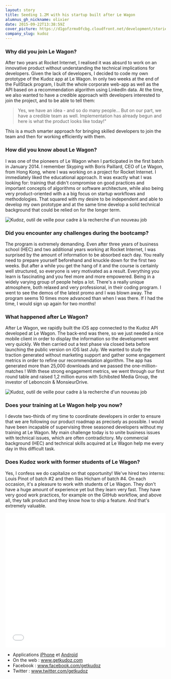 ```yaml
---
layout: story
title: Seeding 1.2M with his startup built after Le Wagon
alumnus_gh_nickname: olixier
date: 2015-09-22T13:38:59Z
cover_picture: https://d1gofzrmx0fcbg.cloudfront.net/development/stories/pictures/000/000/001/cover/xu.jpg?1445419932
company_slug: kudoz
---
```


### Why did you join Le Wagon?

After two years at Rocket Internet, I realised it was absurd to work on an innovative product without understanding the technical implications for developers. Given the lack of developers, I decided to code my own prototype of the Kudoz app at Le Wagon. In only two weeks at the end of the FullStack program, I built the whole corporate web-app as well as the API based on a recommendation algorithm using LinkedIn data. At the time, we also wanted to have a credible approach with developers interested to join the project, and to be able to tell them:

> Yes, we have an idea - and so do many people... But on our part, we have a credible team as well. Implementation has already begun and here is what the product looks like today!"

This is a much smarter approach for bringing skilled developers to join the team and then for working efficiently with them.

### How did you know about Le Wagon?

I was one of the pioneers of Le Wagon when I participated in the first batch in January 2014. I remember Skyping with Boris Paillard, CEO of Le Wagon, from Hong Kong, where I was working on a project for Rocket Internet. I immediately liked the educational approach. It was exactly what I was looking for: training that didn't compromise on good practices and important concepts of algorithms or software architecture, while also being very product-oriented with a a big focus on startup workflows and methodologies. That squared with my desire to be independent and able to develop my own prototype and at the same time develop a solid technical background that could be relied on for the longer term.

<p><img src="https://raw.githubusercontent.com/lewagon/www-images/master/testimonials/olixier/1.jpg" alt="Kudoz, outil de veille pour cadre à la recherche d'un nouveau job"></p>

### Did you encounter any challenges during the bootcamp?

The program is extremely demanding. Even after three years of business school (HEC) and two additional years working at Rocket Internet, I was surprised by the amount of information to be absorbed each day. You really need to prepare yourself beforehand and knuckle down for the first two weeks. But after a while you get the hang of it and the course is certainly well structured, so everyone is very motivated as a result. Everything you learn is fascinating and you feel more and more empowered. Being in a widely varying group of people helps a lot. There's a really unique atmosphere, both relaxed and very professional, in their coding program. I went to see the demos of the latest promo and I was blown away. The program seems 10 times more advanced than when I was there. If I had the time, I would sign up again for two months!

### What happened after Le Wagon?

After Le Wagon, we rapidly built the iOS app connected to the Kudoz API developed at Le Wagon. The back-end was there, so we just needed a nice mobile client in order to display the information so the development went very quickly. We then carried out a test phase via closed beta before launching the public version on iOS last July. We wanted to study the traction generated without marketing support and gather some engagement metrics in order to refine our recommendation algorithm. The app has generated more than 25,000 downloads and we passed the one-million-matches ! With these strong engagement metrics, we went through our first round table and raised 1,2 million euros with Schibsted Media Group, the investor of Leboncoin & MonsieurDrive.

<p><img src="https://raw.githubusercontent.com/lewagon/www-images/master/testimonials/olixier/2.jpg" alt="Kudoz, outil de veille pour cadre à la recherche d'un nouveau job"></p>

### Does your training at Le Wagon help you now?

I devote two-thirds of my time to coordinate developers in order to ensure that we are following our product roadmap as precisely as possible. I would have been incapable of supervising three seasoned developers without my training at Le Wagon. My main challenge today is to unite business issues with technical issues, which are often contradictory. My commercial background (HEC) and technical skills acquired at Le Wagon help me every day in this difficult task.

### Does Kudoz work with former students of Le Wagon?

Yes, I confess we do capitalize on that opportunity! We've hired two interns: Louis Pinot of batch #2 and then Ilias Hicham of batch #4. On each occasion, it's a pleasure to work with students of Le Wagon. They don't have a huge amount of experience yet but they learn very fast. They have very good work practices, for example on the GitHub workflow, and above all, they talk product and they know how to ship a feature. And that's extremely valuable.

<div class="video-wrapper"><iframe src="//player.vimeo.com/video/101933154" width="100%" height="422" frameborder="0" webkitallowfullscreen mozallowfullscreen allowfullscreen></iframe></div>

<ul>
  <li>Applications <a href="https://itunes.apple.com/fr/app/kudoz-swipez-le-job-vos-reves./id897507108?mt=8" target="_blank">iPhone</a> et <a href="https://play.google.com/store/apps/details?id=com.kudoz.kudoz" target="_blank">Androïd</a></li>
  <li>On the web : <a href="http://www.getkudoz.com/" target="_blank">www.getkudoz.com</a></li>
  <li>Facebook : <a href="https://www.facebook.com/getkudoz" target="_blank">www.facebook.com/getkudoz</a></li>
  <li>Twitter : <a href="https://twitter.com/GetKudoz" target="_blank">www.twitter.com/getkudoz</a></li>
</ul>

